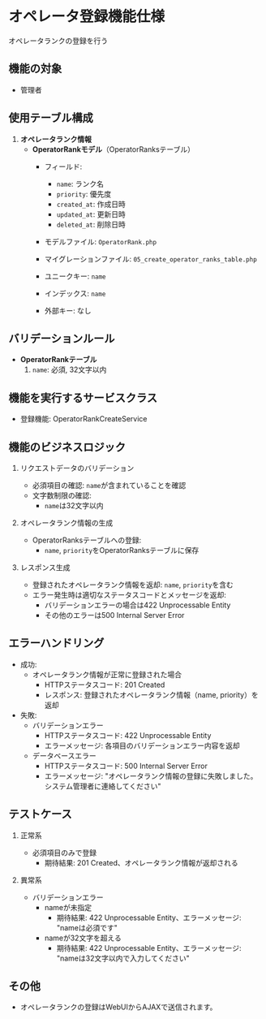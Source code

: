 # オペレータ登録機能仕様
オペレータランクの登録を行う

## 機能の対象
- 管理者

## 使用テーブル構成
1. **オペレータランク情報**
   - **OperatorRankモデル**（OperatorRanksテーブル）
     - フィールド:
       - `name`: ランク名
       - `priority`: 優先度
       - `created_at`: 作成日時
       - `updated_at`: 更新日時
       - `deleted_at`: 削除日時

     - モデルファイル: `OperatorRank.php`
     - マイグレーションファイル: `05_create_operator_ranks_table.php`
     - ユニークキー: `name`
     - インデックス: `name`
     - 外部キー: なし

## バリデーションルール
- **OperatorRankテーブル**
  1. `name`: 必須, 32文字以内

## 機能を実行するサービスクラス
- 登録機能: OperatorRankCreateService

## 機能のビジネスロジック
1. リクエストデータのバリデーション
   - 必須項目の確認: `name`が含まれていることを確認
   - 文字数制限の確認:
     - `name`は32文字以内

2. オペレータランク情報の生成
   - OperatorRanksテーブルへの登録:
     - `name`, `priority`をOperatorRanksテーブルに保存

3. レスポンス生成
   - 登録されたオペレータランク情報を返却: `name`, `priority`を含む
   - エラー発生時は適切なステータスコードとメッセージを返却:
     - バリデーションエラーの場合は422 Unprocessable Entity
     - その他のエラーは500 Internal Server Error

## エラーハンドリング
- 成功:
  - オペレータランク情報が正常に登録された場合
    - HTTPステータスコード: 201 Created
    - レスポンス: 登録されたオペレータランク情報（name, priority）を返却
- 失敗:
  - バリデーションエラー
    - HTTPステータスコード: 422 Unprocessable Entity
    - エラーメッセージ: 各項目のバリデーションエラー内容を返却
  - データベースエラー
    - HTTPステータスコード: 500 Internal Server Error
    - エラーメッセージ: "オペレータランク情報の登録に失敗しました。システム管理者に連絡してください"

## テストケース
1. 正常系
   - 必須項目のみで登録
     - 期待結果: 201 Created、オペレータランク情報が返却される

2. 異常系
   - バリデーションエラー
     - nameが未指定
       - 期待結果: 422 Unprocessable Entity、エラーメッセージ: "nameは必須です"
     - nameが32文字を超える
       - 期待結果: 422 Unprocessable Entity、エラーメッセージ: "nameは32文字以内で入力してください"

## その他
- オペレータランクの登録はWebUIからAJAXで送信されます。 

